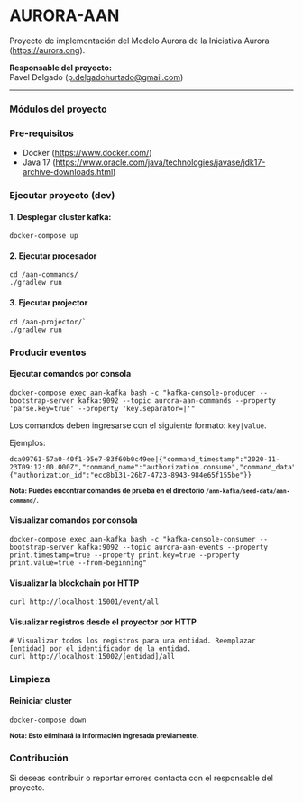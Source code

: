 
# AURORA-AAN

Proyecto de implementación del Modelo Aurora de la Iniciativa Aurora (https://aurora.ong).     

<b>Responsable del proyecto:</b><br /> 
Pavel Delgado (p.delgadohurtado@gmail.com)


<hr />

### Módulos del proyecto



### Pre-requisitos

- Docker (https://www.docker.com/)
- Java 17 (https://www.oracle.com/java/technologies/javase/jdk17-archive-downloads.html)

### Ejecutar proyecto (dev)

#### 1. Desplegar cluster kafka:

`docker-compose up`

#### 2. Ejecutar procesador  

```
cd /aan-commands/
./gradlew run
```

#### 3. Ejecutar projector

```
cd /aan-projector/`
./gradlew run
```

### Producir eventos

#### Ejecutar comandos por consola

```
docker-compose exec aan-kafka bash -c "kafka-console-producer --bootstrap-server kafka:9092 --topic aurora-aan-commands --property 'parse.key=true' --property 'key.separator=|'"
```

Los comandos deben ingresarse con el siguiente formato: `key|value`. 

Ejemplos: 
```
dca09761-57a0-40f1-95e7-83f60b0c49ee|{"command_timestamp":"2020-11-23T09:12:00.000Z","command_name":"authorization.consume","command_data":{"authorization_id":"ecc8b131-26b7-4723-8943-984e65f155be"}}
```

<small><b>Nota: Puedes encontrar comandos de prueba en el directorio `/ann-kafka/seed-data/aan-command/`</small></b>. 

#### Visualizar comandos por consola

```
docker-compose exec aan-kafka bash -c "kafka-console-consumer --bootstrap-server kafka:9092 --topic aurora-aan-events --property print.timestamp=true --property print.key=true --property print.value=true --from-beginning"
```

#### Visualizar la blockchain por HTTP

```
curl http://localhost:15001/event/all
```

#### Visualizar registros desde el proyector por HTTP


```
# Visualizar todos los registros para una entidad. Reemplazar [entidad] por el identificador de la entidad.
curl http://localhost:15002/[entidad]/all
```

### Limpieza

#### Reiniciar cluster

`docker-compose down`

<small><b>Nota: Esto eliminará la información ingresada previamente.</small></b>

### Contribución

Si deseas contribuir o reportar errores contacta con el responsable del proyecto.

